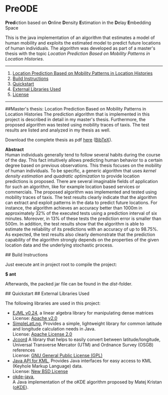 PreODE
=========
**Pred**iction based on **O**nline **D**ensity **E**stimation in the **D**elay **E**mbedding Space

This is the java implementation of an algorithm that estimates
a model of human mobility and exploits the estimated model to predict future locations
of human individuals. The algorithm was developed as part of a master's thesis with the topic
*Location Prediction Based on Mobility Patterns in Location Histories*.


*******************************

1. [Location Prediction Based on Mobility Patterns in Location Histories](#thesis)
2. [Build Instructions](#build)
3. [Quickstart](#start)
4. [External Libraries Used](#ext_libs)
5. [License](#license)

*******************************




<a name="thesis">
##Master's thesis: Location Prediction Based on Mobility Patterns in Location Histories
</a>
The prediction algorithm that is implemented in this project is described in detail in my master's thesis.
Furthermore, the proposed algorithm was tested using mobility traces of taxis. The test results are listed and analyzed in my thesis as well.  

Download the complete thesis as pdf [here](http://www.sts.tu-harburg.de/pw-and-m-theses/2013/luethke13.pdf) ([BibTeX](http://www.sts.tu-harburg.de/pw-and-m-theses/2013/luethke13.bib)).

**Abstract**  
Human individuals generally tend to follow several habits during the course of the day. 
This fact intuitively allows predicting human behavior to a certain degree based on previous observations.
This thesis focuses on the mobility of human individuals. To be specific, a generic algorithm that uses 
*kernel density estimation* and *quadratic optimization* to provide location predictions is proposed. 
There are several imaginable fields of application for such an algorithm, like for example location based services or commercials.
The proposed algorithm was implemented and tested using mobility traces of taxis. 
The test results clearly indicate that the algorithm can extract and exploit patterns in the data to predict future locations. 
For instance, the algorithm achieves an accuracy better than 1000m in approximately 32% of the executed tests using a prediction interval of six minutes.
Moreover, in 13% of these tests the prediction error is smaller than 500m. In addition,
the test results show that the algorithm is able to estimate the reliability of its predictions with an accuracy of up to 98.75%.
As expected, the test results also clearly demonstrate that the prediction capability of the algorithm strongly depends on the properties
of the given location data and the underlying stochastic process.



<a name="build">
## Build Instructions

Just execute ant in project root to compile the project:

**$ ant**

Afterwards, the packed jar file can be found in the *dist*-folder.



<a name="start">
## Quickstart





<a name="ext_libs">
## External Libraries Used

The following libraries are used in this project:  
 *  [EJML v0.24](https://code.google.com/p/efficient-java-matrix-library/),
 	a linear algebra library for manipulating dense matrices  
 	License: [Apache v2.0](http://www.apache.org/licenses/LICENSE-2.0)  
 *	[SimpleLatLng](https://code.google.com/p/simplelatlng/),
 	Provides a simple, lightweight library for common latitude and longitude calculation needs in Java.  
 	License: [Apache License 2.0](http://www.apache.org/licenses/LICENSE-2.0)  
 *	[Jcoord](http://www.jstott.me.uk/jcoord/)
 	A library that helps to easily convert between latitude/longitude,
 	Universal Transverse Mercator (UTM) and Ordnance Survey (OSGB) references  
 	License: [GNU General Public License (GPL)](http://www.jstott.me.uk/gpl/)  
 *	[Java API for KML](https://code.google.com/p/javaapiforkml/),
 	Provides Java interfaces for easy access to KML (Keyhole Markup Language) data.  
 	License: [New BSD License](http://opensource.org/licenses/BSD-3-Clause)  
 *	[okde-java](https://github.com/joluet/okde-java),  
 	A Java implementation of the oKDE algorithm proposed by Matej Kristan  
	([oKDE](http://www.vicos.si/Research/Multivariate_Online_Kernel_Density_Estimation)).
 

